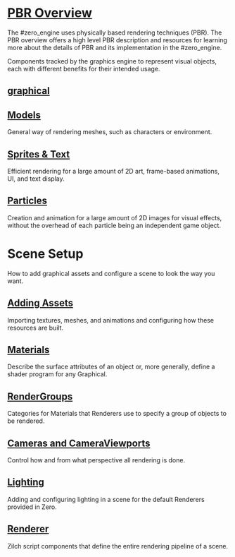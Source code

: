 
 # [ PBR Overview](https://github.com/zeroengineteam/ZeroDocs/zero_editor_documentation/zeromanual/graphics/physically_based_rendering.markdown)
The #zero_engine uses physically based rendering techniques (PBR). The PBR overview offers a high level PBR description and resources for learning more about the details of PBR and its implementation in the #zero_engine.

Components tracked by the graphics engine to represent visual objects, each with different benefits for their intended usage.

 ## [graphical](https://github.com/zeroengineteam/ZeroDocs/zero_editor_documentation/zeromanual/graphics/graphical.markdown)

 ## [Models](https://github.com/zeroengineteam/ZeroDocs/zero_editor_documentation/ZeroManual/Graphics/Models.markdown)
General way of rendering meshes, such as characters or environment.

 ## [Sprites & Text](https://github.com/zeroengineteam/ZeroDocs/zero_editor_documentation/ZeroManual/Graphics/Sprites.markdown)
Efficient rendering for a large amount of 2D art, frame-based animations, UI, and text display.

 ## [Particles](https://github.com/zeroengineteam/ZeroDocs/zero_editor_documentation/zeromanual/graphics/Particles.markdown)
Creation and animation for a large amount of 2D images for visual effects, without the overhead of each particle being an independent game object.

 # Scene Setup
How to add graphical assets and configure a scene to look the way you want.

 ## [Adding Assets](https://github.com/zeroengineteam/ZeroDocs/zero_editor_documentation/zeromanual/graphics/adding_assets.markdown)
Importing textures, meshes, and animations and configuring how these resources are built.

 ## [Materials](https://github.com/zeroengineteam/ZeroDocs/zero_editor_documentation/ZeroManual/Graphics/Materials.markdown)
Describe the surface attributes of an object or, more generally, define a shader program for any Graphical.

 ## [RenderGroups](https://github.com/zeroengineteam/ZeroDocs/zero_editor_documentation/zeromanual/graphics/rendergroups.markdown)
Categories for Materials that Renderers use to specify a group of objects to be rendered.

 ## [Cameras and CameraViewports](https://github.com/zeroengineteam/ZeroDocs/zero_editor_documentation/ZeroManual/Graphics/CamerasViewportsRenderers.markdown)
Control how and from what perspective all rendering is done.

 ## [Lighting](https://github.com/zeroengineteam/ZeroDocs/zero_editor_documentation/ZeroManual/Graphics/Lighting.markdown)
Adding and configuring lighting in a scene for the default Renderers provided in Zero.

 ## [Renderer](https://github.com/zeroengineteam/ZeroDocs/zero_editor_documentation/zeromanual/graphics/renderer.markdown)
Zilch script components that define the entire rendering pipeline of a scene.
 

 